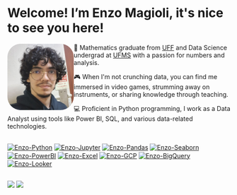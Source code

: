 # Welcome! I’m Enzo Magioli, it's nice to see you here!

<img align="left" alt="drawing" height="150" style="border-radius:30px;" src="Assets/profile-dev.jpg" />

👀 Mathematics graduate from [UFF](https://www.uff.br/) and Data Science undergrad at [UFMS](https://www.ufms.br/) with a passion for numbers and analysis.

🎮 When I'm not crunching data, you can find me immersed in video games, strumming away on instruments, or sharing knowledge through teaching.

💻 Proficient in Python programming, I work as a Data Analyst using tools like Power BI, SQL, and various data-related technologies.

<!--
<div align="center">
  <a href="https://github.com/emagioli">
  <img height="160em" src="https://github-readme-stats.vercel.app/api?username=emagioli&show_icons=true&theme=synthwave&include_all_commits=true&count_private=true"/>
  <img width="400em" src="https://github-readme-stats.vercel.app/api/top-langs/?username=emagioli&layout=compact&langs_count=7&theme=synthwave"/>
</div>
 -->
 
 ##
 <div style="display: inline_block"><be>
  
  <!--<img align="center" alt="Enzo-Git" height="30" width="40" src="https://cdn.jsdelivr.net/gh/devicons/devicon/icons/git/git-original.svg" />-->
  <a href="https://github.com/emagioli"><img align="center" alt="Enzo-Python" width="40" src="https://s3.dualstack.us-east-2.amazonaws.com/pythondotorg-assets/media/files/python-logo-only.svg" /></a>
  <a href="https://github.com/emagioli"><img align="center" alt="Enzo-Jupyter" width="40" src="https://upload.wikimedia.org/wikipedia/commons/3/38/Jupyter_logo.svg"/></a>
  <a href="https://github.com/emagioli"><img align="center" alt="Enzo-Pandas" width="40" src="https://upload.wikimedia.org/wikipedia/commons/2/22/Pandas_mark.svg" /></a>
  <a href="https://github.com/emagioli"><img align="center" alt="Enzo-Seaborn" width="40" src="https://seaborn.pydata.org/_images/logo-tall-lightbg.svg" />
  <a href="https://github.com/emagioli"><img align="center" alt="Enzo-PowerBI" width="40" src="https://upload.wikimedia.org/wikipedia/commons/c/cf/New_Power_BI_Logo.svg" /></a>
  <a href="https://github.com/emagioli"><img align="center" alt="Enzo-Excel" height="30" src="https://upload.wikimedia.org/wikipedia/commons/3/34/Microsoft_Office_Excel_%282019%E2%80%93present%29.svg"></a>
  <a href="https://github.com/emagioli"><img align="center" alt="Enzo-GCP" width="40" src="https://cdn.worldvectorlogo.com/logos/google-cloud-1.svg"></a>
  <a href="https://github.com/emagioli"><img align="center" alt="Enzo-BigQuery" width="40" src="https://cdn.worldvectorlogo.com/logos/google-bigquery-logo-1.svg"/></a>
  <a href="https://github.com/emagioli"><img align="center" alt="Enzo-Looker" height="30" src="https://upload.wikimedia.org/wikipedia/commons/4/4c/Looker.svg" /></a>
  
</div>

 ##
 
 <div> 
  <a href="https://www.linkedin.com/in/enzo-magioli/" target="_blank"><img src="https://img.shields.io/badge/-LinkedIn-%230077B5?style=for-the-badge&logo=linkedin&logoColor=white" target="_blank"></a>  
  <a href = "mailto:enzomagioli.pro@gmail.com"><img src="https://img.shields.io/badge/Gmail-D14836?style=for-the-badge&logo=gmail&logoColor=white" target="_blank"></a>
</div>
<!---
emagioli/emagioli is a ✨ special ✨ repository because its `README.md` (this file) appears on your GitHub profile.
You can click the Preview link to take a look at your changes.
--->
